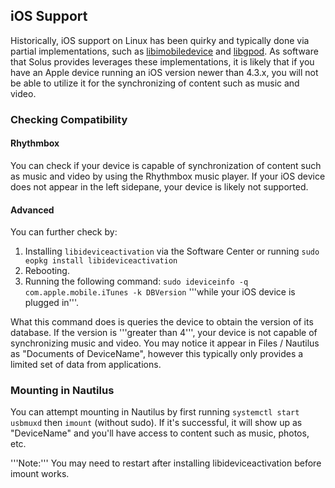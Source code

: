 ## iOS Support

Historically, iOS support on Linux has been quirky and typically done via partial implementations, such as [libimobiledevice](http://www.libimobiledevice.org/) and [libgpod](http://www.gtkpod.org/libgpod/). As software that Solus provides 
leverages these implementations, it is likely that if you have an Apple device running an iOS version newer than 4.3.x, you will not be able to utilize it for the synchronizing of content such as music and video.

### Checking Compatibility 

#### Rhythmbox 

You can check if your device is capable of synchronization of content such as music and video by using the Rhythmbox music player. If your iOS device does not appear in the left sidepane, your device is likely not supported.

#### Advanced 

You can further check by:

1. Installing `libideviceactivation` via the Software Center or running `sudo eopkg install libideviceactivation`
2. Rebooting.
3. Running the following command: `sudo ideviceinfo -q com.apple.mobile.iTunes -k DBVersion` '''while your iOS device is plugged in'''.

What this command does is queries the device to obtain the version of its database. If the version is '''greater than 4''', your device is not capable of synchronizing music and video. You may notice it appear in Files / Nautilus as 
"Documents of DeviceName", however this typically only provides a limited set of data from applications.

### Mounting in Nautilus 

You can attempt mounting in Nautilus by first running `systemctl start usbmuxd` then `imount` (without sudo). If it's successful, it will show up as "DeviceName" and you'll have access to content such as music, photos, etc.

'''Note:''' You may need to restart after installing libideviceactivation before imount works.
